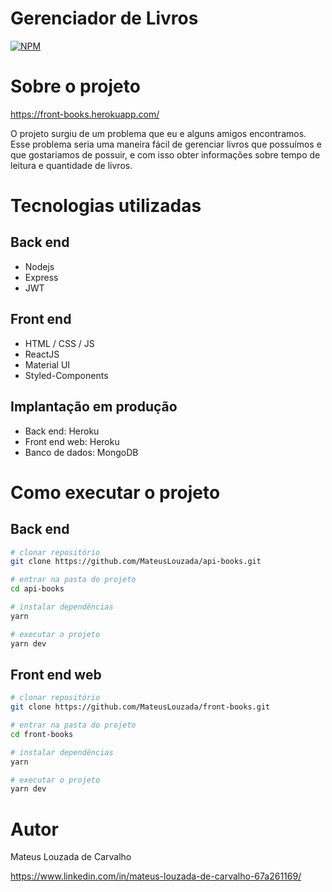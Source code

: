 # Gerenciador de Livros
[![NPM](https://img.shields.io/npm/l/react)](https://github.com/MateusLouzada/api-books/blob/main/LICENCE) 

# Sobre o projeto

https://front-books.herokuapp.com/

O projeto surgiu de um problema que eu e alguns amigos encontramos. Esse problema seria uma maneira fácil de gerenciar livros que possuímos e que gostariamos de possuir, e com isso obter informações sobre tempo de leitura e quantidade de livros.

# Tecnologias utilizadas
## Back end
- Nodejs
- Express
- JWT
## Front end
- HTML / CSS / JS
- ReactJS
- Material UI
- Styled-Components
## Implantação em produção
- Back end: Heroku
- Front end web: Heroku
- Banco de dados: MongoDB

# Como executar o projeto

## Back end 

```bash
# clonar repositório
git clone https://github.com/MateusLouzada/api-books.git

# entrar na pasta do projeto
cd api-books

# instalar dependências
yarn

# executar o projeto
yarn dev
```

## Front end web

```bash
# clonar repositório
git clone https://github.com/MateusLouzada/front-books.git

# entrar na pasta do projeto
cd front-books

# instalar dependências
yarn

# executar o projeto
yarn dev
```

# Autor

Mateus Louzada de Carvalho

https://www.linkedin.com/in/mateus-louzada-de-carvalho-67a261169/

